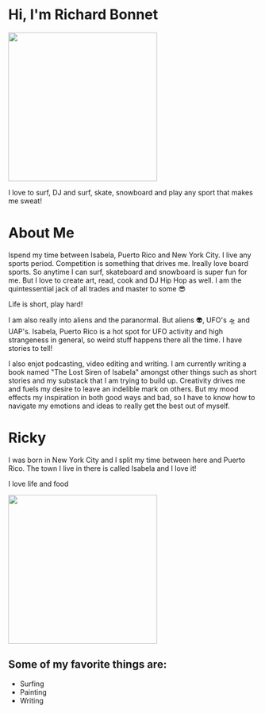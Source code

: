 <!DOCTYPE html>
<html lang="en">
<head>
  <meta charset="UTF-8">
  <meta name="viewport" content="width=device-width, initial-scale=1.0">
  <title>My Project</title>
  <link rel="stylesheet" href="style.css" />

</head>
<body>
  <h1>Hi, I'm Richard Bonnet</h1>

  
  <img src=https://hkfsgnludtapbbtsacwd.supabase.co/storage/v1/object/public/files/Richard%20Bonnet/images/RB.com-Website-Logo_1752723783690.png width="300"/>

  <p>I love to surf, DJ and surf, skate, snowboard and play any sport that makes me sweat!</p>

  <h1>About Me</h1>
  
  <p>Ispend my time between Isabela, Puerto Rico and New York City. I live any sports period. Competition is something that drives me. Ireally love board sports. So anytime I can surf, skateboard and snowboard is super fun for me. But I love to create art, read, cook and DJ Hip Hop as well. I am the quintessential jack of all trades and master to some 😎 </p>
  <p>Life is short, play hard!</p>
  <p>I am also really into aliens and the paranormal. But aliens 👽, UFO's 🛸 and UAP's. Isabela, Puerto Rico is a hot spot for UFO activity and high strangeness in general, so weird stuff happens there all the time. I have stories to tell!</p>
  <p>I also enjot podcasting, video editing and writing. I am currently writing a book named "The Lost Siren of Isabela" amongst other things such as short stories and my substack that I am trying to build up. Creativity drives me and fuels my desire to leave an indelible mark on others. But my mood effects my inspiration in both good ways and bad, so I have to know how to navigate my emotions and ideas to really get the best out of myself.</p>

<h1>Ricky</h1>

  <!-- Comment: If you are a kid under 13, never share your first and last name in a public web page. Safety first! -->
  
  <p>I was born in New York City and I split my time between here and Puerto Rico. The town I live in there is called Isabela and I love it!</p>

  <p>I love life and food</p>

 <!-- Now, put up a picture you took from your iPad. -->
 <!-- First, click the Upload button under Files at left and upload your photo. --> 
 <!-- Then, click the Copy button next to the image. Paste the link inside the ""'s below in the image tag -->
  
  <img src=https://hkfsgnludtapbbtsacwd.supabase.co/storage/v1/object/public/files/Richard%20Bonnet/images/IMG-8497_1752724533725.jpg width="300"/>
  
  <h2>Some of my favorite things are:</h2>

  <ul>
    <li>Surfing</li>
    <li>Painting</li>
    <li>Writing</li>
  </ul>
  
</body>
</html>
